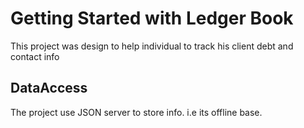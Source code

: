 # Getting Started with Ledger Book 

This project was design to help individual to track his client debt and contact info

## DataAccess

The project use JSON server to store info. i.e its offline base.


